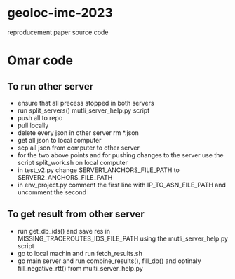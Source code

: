 # geoloc-imc-2023
reproducement paper source code

# Omar code
## To run other server
* ensure that all precess stopped in both servers
* run split_servers() mutli_server_help.py script
* push all to repo
* pull locally
* delete every json in other server rm *.json
* get all json to local computer
* scp all json from computer to other server
* for the two above points and for pushing changes to the server use the script split_work.sh on local computer
* in test_v2.py change SERVER1_ANCHORS_FILE_PATH to SERVER2_ANCHORS_FILE_PATH
* in env_project.py comment the first line with IP_TO_ASN_FILE_PATH and uncomment the second

## To get result from other server
* run get_db_ids() and save res in MISSING_TRACEROUTES_IDS_FILE_PATH using the mutli_server_help.py script
* go to local machin and run fetch_results.sh
* go main server and run combine_results(), fill_db() and optinaly fill_negative_rtt() from multi_server_help.py
